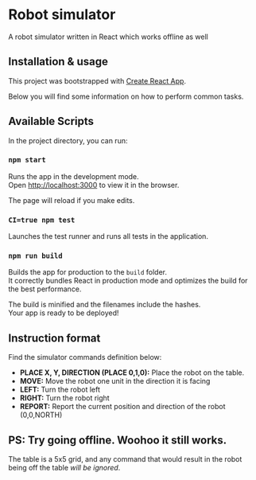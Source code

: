 # Robot simulator

A robot simulator written in React which works offline as well

## Installation & usage

This project was bootstrapped with [Create React App](https://github.com/facebookincubator/create-react-app).

Below you will find some information on how to perform common tasks.<br>


## Available Scripts

In the project directory, you can run:

### `npm start`

Runs the app in the development mode.<br>
Open [http://localhost:3000](http://localhost:3000) to view it in the browser.

The page will reload if you make edits.<br>

### `CI=true npm test`

Launches the test runner and runs all tests in the application.<br>

### `npm run build`

Builds the app for production to the `build` folder.<br>
It correctly bundles React in production mode and optimizes the build for the best performance.

The build is minified and the filenames include the hashes.<br>
Your app is ready to be deployed!

## Instruction format

Find the simulator commands definition below:

- **PLACE X, Y, DIRECTION (PLACE 0,1,0):** Place the robot on the table.
- **MOVE:** Move the robot one unit in the direction it is facing
- **LEFT:** Turn the robot left
- **RIGHT:** Turn the robot right
- **REPORT:** Report the current position and direction of the robot (0,0,NORTH)

## PS: Try going offline. Woohoo it still works. 

The table is a 5x5 grid, and any command that would result in the robot being off the table *will be ignored*.


